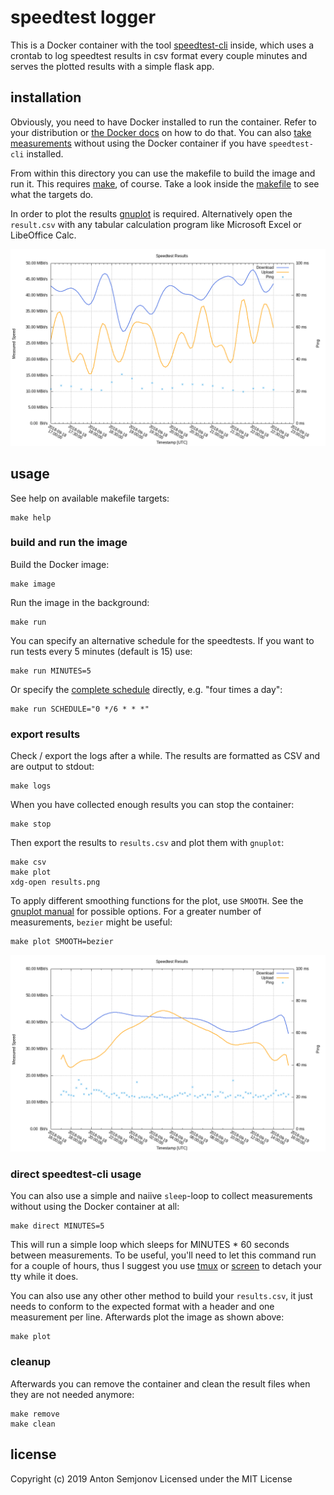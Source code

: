 # speedtest logger

This is a Docker container with the tool
[speedtest-cli](https://github.com/sivel/speedtest-cli) inside, which
uses a crontab to log speedtest results in csv format every couple minutes
and serves the plotted results with a simple flask app.

## installation

Obviously, you need to have Docker installed to run the container. Refer
to your distribution or [the Docker docs](https://docs.docker.com/install/)
on how to do that. You can also [take measurements](#direct-speedtest-cli-usage)
without using the Docker container if you have `speedtest-cli` installed.

From within this directory you can use the makefile to build the image and
run it. This requires [make](https://www.gnu.org/software/make/), of course.
Take a look inside the [makefile](makefile) to see what the targets do.

In order to plot the results [gnuplot](http://gnuplot.sourceforge.net) is
required. Alternatively open the `result.csv` with any tabular calculation
program like Microsoft Excel or LibeOffice Calc.

![example plot](assets/example.png)

## usage

See help on available makefile targets:

    make help

### build and run the image

Build the Docker image:

    make image

Run the image in the background:

    make run

You can specify an alternative schedule for the speedtests. If you want to
run tests every 5 minutes (default is 15) use:

    make run MINUTES=5

Or specify the [complete schedule](https://crontab.guru/) directly, e.g.
"four times a day":

    make run SCHEDULE="0 */6 * * *"

### export results

Check / export the logs after a while. The results are formatted as CSV and
are output to stdout:

    make logs

When you have collected enough results you can stop the container:

    make stop

Then export the results to `results.csv` and plot them with `gnuplot`:

    make csv
    make plot
    xdg-open results.png

To apply different smoothing functions for the plot, use `SMOOTH`. See the
[gnuplot manual](http://gnuplot.info/docs_5.2/Gnuplot_5.2.pdf#section*.174)
for possible options. For a greater number of measurements, `bezier` might
be useful:

    make plot SMOOTH=bezier

![example bezier plot](assets/example_bezier.png)

### direct speedtest-cli usage

You can also use a simple and naiive `sleep`-loop to collect measurements
without using the Docker container at all:

    make direct MINUTES=5

This will run a simple loop which sleeps for MINUTES * 60 seconds between
measurements. To be useful, you'll need to let this command run for a couple
of hours, thus I suggest you use [tmux](https://github.com/tmux/tmux) or
[screen](https://www.gnu.org/software/screen/) to detach your tty while it does.

You can also use any other other method to build your `results.csv`, it just
needs to conform to the expected format with a header and one measurement per
line. Afterwards plot the image as shown above:

    make plot

### cleanup

Afterwards you can remove the container and clean the result files when they
are not needed anymore:

    make remove
    make clean

## license

Copyright (c) 2019 Anton Semjonov
Licensed under the MIT License
